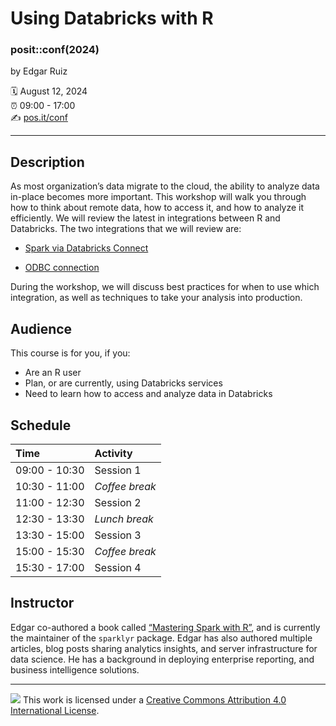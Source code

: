 # Using Databricks with R

### posit::conf(2024)

by Edgar Ruiz

:spiral_calendar: August 12, 2024\
:alarm_clock: 09:00 - 17:00\
:writing_hand: [pos.it/conf](http://pos.it/conf)

------------------------------------------------------------------------

## Description

As most organization’s data migrate to the cloud, the ability to analyze
data in-place becomes more important. This workshop will walk you
through how to think about remote data, how to access it, and how to
analyze it efficiently. We will review the latest in integrations
between R and Databricks. The two integrations that we will review are:

- [Spark via Databricks Connect](https://spark.posit.co/deployment/databricks-connect.html)

- [ODBC connection](https://solutions.posit.co/connections/db/databases/databricks/)

During the workshop, we will discuss best practices for when to use
which integration, as well as techniques to take your analysis into
production.

## Audience

This course is for you, if you:

- Are an R user
- Plan, or are currently, using Databricks services
- Need to learn how to access and analyze data in Databricks

## Schedule

| Time          | Activity       |
|:--------------|:---------------|
| 09:00 - 10:30 | Session 1      |
| 10:30 - 11:00 | *Coffee break* |
| 11:00 - 12:30 | Session 2      |
| 12:30 - 13:30 | *Lunch break*  |
| 13:30 - 15:00 | Session 3      |
| 15:00 - 15:30 | *Coffee break* |
| 15:30 - 17:00 | Session 4      |

## Instructor

Edgar co-authored a book called [“Mastering Spark with R”](https://therinspark.com/intro.html), 
and is currently the maintainer of the `sparklyr` package. Edgar has also
authored multiple articles, blog posts sharing analytics insights, and
server infrastructure for data science. He has a background in deploying
enterprise reporting, and business intelligence solutions.

------------------------------------------------------------------------

![](https://i.creativecommons.org/l/by/4.0/88x31.png) This work is
licensed under a [Creative Commons Attribution 4.0 International
License](https://creativecommons.org/licenses/by/4.0/).
